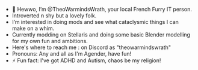 - 👋 Hewwo, I’m @TheoWarmindsWrath, your local French Furry IT person.
- Introverted n shy but a lovely folk.
- I’m interested in doing mods and see what cataclysmic things I can make on a whim.
- Currently modding on Stellaris and doing some basic Blender modelling for my own fun and ambitions.
- Here's where to reach me : on Discord as "theowarmindswrath"
- Pronouns: Any and all as I'm Agender, have fun!
- ⚡ Fun fact: I've got ADHD and Autism, chaos be my religion!

<!---
TheoWarmindsWrath/TheoWarmindsWrath is a ✨ special ✨ repository because its `README.md` (this file) appears on your GitHub profile.
You can click the Preview link to take a look at your changes.
--->
